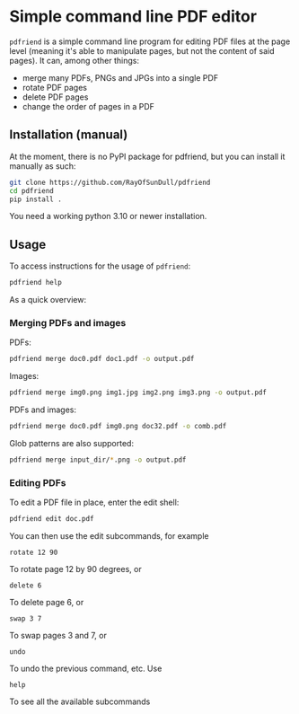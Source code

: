 # Simple command line PDF editor

`pdfriend` is a simple command line program for editing PDF files at the page level (meaning it's able to manipulate pages, but not the content of said pages). It can, among other things:

- merge many PDFs, PNGs and JPGs into a single PDF
- rotate PDF pages
- delete PDF pages
- change the order of pages in a PDF

## Installation (manual)
At the moment, there is no PyPI package for pdfriend, but you can install it manually as such:
```sh
git clone https://github.com/RayOfSunDull/pdfriend
cd pdfriend
pip install .
```
You need a working python 3.10 or newer installation.

## Usage
To access instructions for the usage of `pdfriend`:
```sh
pdfriend help
```
As a quick overview:
### Merging PDFs and images
PDFs:
```sh
pdfriend merge doc0.pdf doc1.pdf -o output.pdf
```
Images:
```sh
pdfriend merge img0.png img1.jpg img2.png img3.png -o output.pdf
```
PDFs and images:
```sh
pdfriend merge doc0.pdf img0.png doc32.pdf -o comb.pdf
```
Glob patterns are also supported:
```sh
pdfriend merge input_dir/*.png -o output.pdf
```

### Editing PDFs
To edit a PDF file in place, enter the edit shell:
```sh
pdfriend edit doc.pdf
```
You can then use the edit subcommands, for example
```
rotate 12 90
```
To rotate page 12 by 90 degrees, or
```
delete 6
```
To delete page 6, or
```
swap 3 7
```
To swap pages 3 and 7, or
```
undo
```
To undo the previous command, etc. Use
```
help
```
To see all the available subcommands
